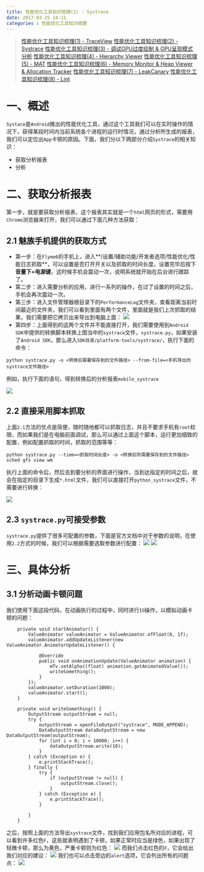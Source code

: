 ```yaml
---
title: 性能优化工具知识梳理(2) - Systrace
date: 2017-03-25 14:11
categories : 性能优化工具知识梳理
---
```

> [性能优化工具知识梳理(1) - TraceView](http://www.jianshu.com/p/37c263f9886b)
[性能优化工具知识梳理(2) - Systrace](http://www.jianshu.com/p/41bb27235921)
[性能优化工具知识梳理(3) - 调试GPU过度绘制 & GPU呈现模式分析](http://www.jianshu.com/p/ac2d58666106)
[性能优化工具知识梳理(4) - Hierarchy Viewer](http://www.jianshu.com/p/7ac6a2b8d740)
[性能优化工具知识梳理(5) - MAT](http://www.jianshu.com/p/fa016c32360f)
[性能优化工具知识梳理(6) - Memory Monitor & Heap Viewer & Allocation Tracker](http://www.jianshu.com/p/29a539bca730)
[性能优化工具知识梳理(7) - LeakCanary](http://www.jianshu.com/p/3c055862f353)
[性能优化工具知识梳理(8) - Lint](http://www.jianshu.com/p/4ebe5d502842)

# 一、概述 
`Systace`是`Android`推出的性能优化工具，通过这个工具我们可以在实时操作的情况下，获得某段时间内当前系统各个进程的运行时情况，通过分析所生成的报表，我们可以定位出`App`卡顿的原因。下面，我们分以下两部分介绍`Systrace`的相关知识：
 - 获取分析报表 
 - 分析  

# 二、获取分析报表 
第一步，就是要获取分析报表，这个报表其实就是一个`html`网页的形式，需要用`Chrome`浏览器来打开，我们可以通过下面几种方法获取： 

## 2.1 魅族手机提供的获取方式 
- 第一步：在`Flyme6`的手机上，进入**/设置/辅助功能/开发者选项/性能优化/性能日志抓取**，可以设置是否打开开关以及抓取的时间长度，设置完毕后按下**音量下+电源键**，这时候手机会震动一次，说明系统就开始在后台进行跟踪了。 
- 第二步：进入需要分析的应用，进行一系列的操作，在过了设置的时间之后，手机会再次震动一次。 
- 第三步：进入文件管理器根目录下的`PerformanceLog`文件夹，查看距离当前时间最近的文件夹，我们可以看到里面有两个文件，里面就是我们上次抓取的结果，我们需要把它拷贝出来导出到电脑上面： ![](http://upload-images.jianshu.io/upload_images/1949836-001e772b9ebcd28a.png?imageMogr2/auto-orient/strip%7CimageView2/2/w/1240) 
- 第四步：上面得到的这两个文件并不能直接打开，我们需要使用到`Android SDK`中提供的转换脚本转换上图当中的`systrace`文件，`systrace.py`，如果安装了`Android SDK`，那么进入`SDK目录/platform-tools/systrace/`，执行下面的命令： 

``` 
python systrace.py -o <转换后需要保存到的文件路径> --from-file=<手机导出的systrace文件路径> 
``` 
例如，执行下面的语句，得到转换后的分析报表`mobile_systrace`

![](http://upload-images.jianshu.io/upload_images/1949836-5e49f921d4579f05.png?imageMogr2/auto-orient/strip%7CimageView2/2/w/1240)

## 2.2 直接采用脚本抓取
上面`2.1`方法的优点是简便，随时随地都可以抓取日志，并且不要求手机有`root`权限，而如果我们是在电脑前面调试，那么可以通过上面这个脚本，运行更加细致的配置，例如配置抓取的时间，抓取的范围等等：
```
python systrace.py --time=<抓取时间长度> -o <转换后所需要保存到的文件路径> sched gfx view wm
```
执行上面的命令后，然后去到要分析的界面进行操作，当到达指定的时间之后，就会在指定的目录下生成`*.html`文件，我们可以直接打开`python_systrace`文件，不需要进行转换：

![](http://upload-images.jianshu.io/upload_images/1949836-802257baf7040737.png?imageMogr2/auto-orient/strip%7CimageView2/2/w/1240)


## 2.3 `systrace.py`可接受参数
`systrace.py`提供了很多可配置的参数，下面是官方文档中对于参数的说明，在使用`2.2`方式的时候，我们可以根据需要选取参数进行配置：
![](http://upload-images.jianshu.io/upload_images/1949836-7000cecfe65be536.png?imageMogr2/auto-orient/strip%7CimageView2/2/w/1240)
![](http://upload-images.jianshu.io/upload_images/1949836-54fb03d7a95c2a6f.png?imageMogr2/auto-orient/strip%7CimageView2/2/w/1240)

# 三、具体分析
## 3.1 分析动画卡顿问题
我们使用下面这段代码，在动画执行的过程中，同时进行`IO`操作，以模拟动画卡顿的问题：
```
    private void startAnimator() {
        ValueAnimator valueAnimator = ValueAnimator.ofFloat(0, 1f);
        valueAnimator.addUpdateListener(new ValueAnimator.AnimatorUpdateListener() {

            @Override
            public void onAnimationUpdate(ValueAnimator animation) {
                mTv.setAlpha((float) animation.getAnimatedValue());
                writeSomething();
            }
        });
        valueAnimator.setDuration(1000);
        valueAnimator.start();
    }

    private void writeSomething() {
        OutputStream outputStream = null;
        try {
            outputStream = openFileOutput("systrace", MODE_APPEND);
            DataOutputStream dataOutputStream = new DataOutputStream(outputStream);
            for (int i = 0; i < 10000; i++) {
                dataOutputStream.write(10);
            }
        } catch (Exception e) {
            e.printStackTrace();
        } finally {
            try {
                if (outputStream != null) {
                    outputStream.close();
                }
            } catch (Exception e) {
                e.printStackTrace();
            }

        }
    }
```
之后，按照上面的方法导出`systrace`文件，找到我们应用包名所对应的进程，可以看到许多红色`F`，这些就表明遇到了卡顿，如果正常时应当是绿色，如果出现了轻微卡顿，那么为黄色，严重卡顿则为红色：
![](http://upload-images.jianshu.io/upload_images/1949836-242a1cf8ab6ee160.png?imageMogr2/auto-orient/strip%7CimageView2/2/w/1240)
而我们点击红色的`F`，它会给出我们对应的建议：
![](http://upload-images.jianshu.io/upload_images/1949836-50a3d0b1dccaa3be.png?imageMogr2/auto-orient/strip%7CimageView2/2/w/1240)
我们也可以点击旁边的`alert`选项，它会列出所有的问题点：
![](http://upload-images.jianshu.io/upload_images/1949836-d8263c767698e437.png?imageMogr2/auto-orient/strip%7CimageView2/2/w/1240)
